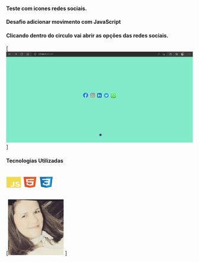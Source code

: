 #### Teste com icones redes sociais.

#### Desafio  adicionar movimento com JavaScript

#### Clicando dentro do circulo vai abrir as opções das redes sociais.


[<img src="img/tela-redes.gif">]


#### Tecnologias Utilizadas

<div style="display: inline_block"><br>
    <img align="center" alt="Js" height="30" width="40" src="https://raw.githubusercontent.com/devicons/devicon/master/icons/javascript/javascript-plain.svg">
   
  <img align="center" alt="HTML" height="30" width="40" src="https://raw.githubusercontent.com/devicons/devicon/master/icons/html5/html5-original.svg">
  <img align="center" alt="CSS" height="30" width="40" src="https://raw.githubusercontent.com/devicons/devicon/master/icons/css3/css3-original.svg">
  
</div>

<br>

[<img  height="150" width="150" src="img/marcia.jpeg"> ]

